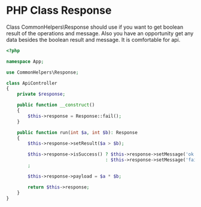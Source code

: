 # PHP Class Response

Class CommonHelpers\Response should use if you want to get boolean result of the operations and message. Also you have an opportunity get any data besides the boolean result and message. It is comfortable for api.

```php
<?php

namespace App;

use CommonHelpers\Response;

class ApiController
{
    private $response;

    public function __construct()
    {
        $this->response = Response::fail();
    }

    public function run(int $a, int $b): Response
    {
        $this->response->setResult($a > $b);

        $this->response->isSuccess() ? $this->response->setMessage('ok')
                                     : $this->response->setMessage('fail')
        ;

        $this->response->payload = $a * $b;

        return $this->response;
    }
}

```
